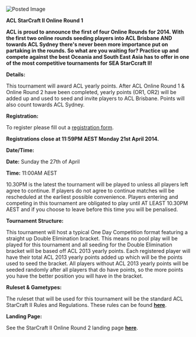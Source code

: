 ![Posted Image](http://i.imgur.com/Ksoj9bG.png)





**ACL StarCraft II Online Round 1**





**ACL is proud to announce the first of four Online Rounds for 2014. With the first two online rounds seeding players into ACL Brisbane AND towards ACL Sydney there's never been more importance put on partaking in the rounds. So what are you waiting for? Practice up and compete against the best Oceania and South East Asia has to offer in one of the most competitive tournaments for SEA StarCcraft II!**





**Details:**


This tournament will award ACL yearly points. After ACL Online Round 1 & Online Round 2 have been completed, yearly points (OR1, OR2) will be added up and used to seed and invite players to ACL Brisbane. Points will also count towards ACL Sydney.






**Registration:**


To register please fill out a 
[registration form](http://www.jotformpro.com/form/40989328121963).



**Registrations close at 11:59PM AEST Monday 21st April 2014.**






**Date/Time:**



**Date:**
 Sunday the 27th of April



**Time:**
 11:00AM AEST





10.30PM is the latest the tournament will be played to unless all players left agree to continue. If players do not agree to continue matches will be rescheduled at the earliest possible convenience. Players entering and competing in this tournament are obligated to play until AT LEAST 10.30PM AEST and if you choose to leave before this time you will be penalised. 






**Tournament Structure:**


This tournament will host a typical One Day Competition format featuring a straight up Double Elimination bracket. This means no pool play will be played for this tournament and all seeding for the Double Elimination bracket will be based off ACL 2013 yearly points. Each registered player will have their total ACL 2013 yearly points added up which will be the points used to seed the bracket. All players without ACL 2013 yearly points will be seeded randomly after all players that do have points, so the more points you have the better position you will have in the bracket. 






**Ruleset & Gametypes:**


The ruleset that will be used for this tournament will be the standard ACL StarCraft II Rules and Regulations. These rules can be found 
**[here](http://www.aclpro.com.au/procircuit/acl-sc2-rules)**.






**Landing Page:**


See the StarCraft II Online Round 2 landing page 
[**here**](http://www.aclpro.com.au/2014/events/starcraft2/acl-sc2-or1-landing-page).
